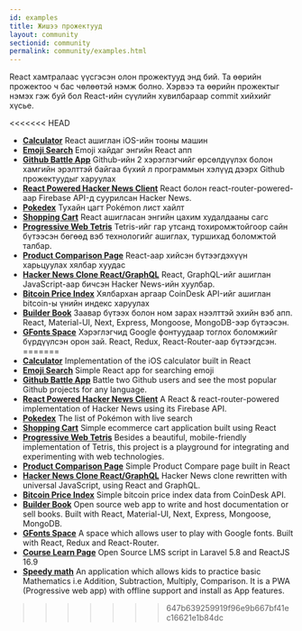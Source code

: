 ```yaml
---
id: examples
title: Жишээ прожектууд
layout: community
sectionid: community
permalink: community/examples.html
---
```


React хамтралаас үүсгэсэн олон прожектууд энд бий. Та өөрийн прожектоо ч бас чөлөөтэй нэмж болно. Хэрвээ та өөрийн прожектыг нэмэх гэж буй бол React-ийн сүүлийн хувилбараар commit хийхийг хүсье.


<<<<<<< HEAD
* **[Calculator](https://github.com/ahfarmer/calculator)** React ашиглан iOS-ийн тооны машин
* **[Emoji Search](https://github.com/ahfarmer/emoji-search)** Emoji хайдаг энгийн React апп
* **[Github Battle App](https://tm.dev/react-course-project/)** Github-ийн 2 хэрэглэгчийг өрсөлдүүлэх болон хамгийн эрэлттэй байгаа бүхий л программын хэлүүд дээрх Github прожектуудыг харуулах
* **[React Powered Hacker News Client](https://github.com/insin/react-hn)** React болон react-router-powered-аар Firebase API-д суурилсан Hacker News.
* **[Pokedex](https://github.com/alik0211/pokedex)** Тухайн цагт Pokémon лист хайлт
* **[Shopping Cart](https://github.com/jeffersonRibeiro/react-shopping-cart)** React ашигласан энгийн цахим худалдааны сагс
* **[Progressive Web Tetris](https://github.com/skidding/flatris)** Tetris-ийг гар утсанд тохиромжтойгоор сайн бүтээсэн бөгөөд вэб технологийг ашиглах, туршихад боломжтой талбар.
* **[Product Comparison Page](https://github.com/Rhymond/product-compare-react)** React-аар хийсэн бүтээгдэхүүн харьцуулах хялбар хуудас
* **[Hacker News Clone React/GraphQL](https://github.com/clintonwoo/hackernews-react-graphql)** React, GraphQL-ийг ашиглан JavaScript-аар бичсэн Hacker News-ийн хуулбар.
* **[Bitcoin Price Index](https://github.com/mrkjlchvz/bitcoin-price-index)** Хялбархан аргаар CoinDesk API-ийг ашиглан bitcoin-ы үнийн индекс харуулах
* **[Builder Book](https://github.com/builderbook/builderbook)** Заавар бүтээх болон ном зарах нээлттэй эхийн вэб апп. React, Material-UI, Next, Express, Mongoose, MongoDB-ээр бүтээсэн. 
* **[GFonts Space](https://github.com/pankajladhar/GFontsSpace)** Хэрэглэгчид Google фонтуудаар тоглох боломжийг бүрдүүлсэн орон зай. React, Redux, React-Router-аар бүтээгдсэн.
=======
* **[Calculator](https://github.com/ahfarmer/calculator)** Implementation of the iOS calculator built in React
* **[Emoji Search](https://github.com/ahfarmer/emoji-search)** Simple React app for searching emoji
* **[Github Battle App](https://tm.dev/react-course-project/)** Battle two Github users and see the most popular Github projects for any language.
* **[React Powered Hacker News Client](https://github.com/insin/react-hn)** A React & react-router-powered implementation of Hacker News using its Firebase API.
* **[Pokedex](https://github.com/alik0211/pokedex)** The list of Pokémon with live search
* **[Shopping Cart](https://github.com/jeffersonRibeiro/react-shopping-cart)** Simple ecommerce cart application built using React
* **[Progressive Web Tetris](https://github.com/skidding/flatris)** Besides a beautiful, mobile-friendly implementation of Tetris, this project is a playground for integrating and experimenting with web technologies.
* **[Product Comparison Page](https://github.com/Rhymond/product-compare-react)** Simple Product Compare page built in React
* **[Hacker News Clone React/GraphQL](https://github.com/clintonwoo/hackernews-react-graphql)** Hacker News clone rewritten with universal JavaScript, using React and GraphQL.
* **[Bitcoin Price Index](https://github.com/mrkjlchvz/bitcoin-price-index)** Simple bitcoin price index data from CoinDesk API.
* **[Builder Book](https://github.com/builderbook/builderbook)** Open source web app to write and host documentation or sell books. Built with React, Material-UI, Next, Express, Mongoose, MongoDB.
* **[GFonts Space](https://github.com/pankajladhar/GFontsSpace)** A space which allows user to play with Google fonts. Built with React, Redux and React-Router.
* **[Course Learn Page](https://github.com/ulearnpro/ulearn)** Open Source LMS script in Laravel 5.8 and ReactJS 16.9
* **[Speedy math](https://github.com/pankajladhar/speedy-math)** An application which allows kids to practice basic Mathematics i.e  Addition, Subtraction, Multiply, Comparison. It is a PWA (Progressive web app) with offline support and install as App features.
>>>>>>> 647b639259919f96e9b667bf41ec16621e1b84dc

